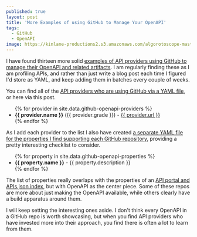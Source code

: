 ```yaml
---
published: true
layout: post
title: 'More Examples of using GitHub to Manage Your OpenAPI'
tags:
  - GitHub
  - OpenAPI
image: https://kinlane-productions2.s3.amazonaws.com/algorotoscope-master/citizenship-old-tools.jpeg
---
```

I have found thirteen more solid <a href="https://apievangelist.com/2024/03/31/using-github-to-manage-your-openapis/">examples of API providers using GitHub to manage their OpenAPI and related artifacts</a>. I am regularly finding these as I am profiling APIs, and rather than just write a blog post each time I figured I'd store as YAML, and keep adding them in batches every couple of weeks.

You can find all of the <a href="https://github.com/kinlane/api-evangelist/blob/gh-pages/_data/github-openapi-providers.yml">API providers who are using GitHub via a YAML file</a>, or here via this post.

<ul>
{% for provider in site.data.github-openapi-providers %}
  <li><strong>{{ provider.name }}</strong> ({{ provider.grade }}) - <a href="{{ provider.url }}">{{ provider.url }}</a></li>
{% endfor %}
</ul>

As I add each provider to the list I also have created <a href="https://github.com/kinlane/api-evangelist/blob/gh-pages/_data/github-openapi-properties.yml">a separate YAML file for the properties I find supporting each GitHub repository</a>, providing a pretty interesting checklist to consider.

<ul>
{% for property in site.data.github-openapi-properties %}
  <li><strong>{{ property.name }}</strong> - {{ property.description }}</li>
{% endfor %}
</ul>

The list of properties really overlaps with the properties of an <a href="https://apisjson.org/properties/">API portal and APIs.json index</a>, but with OpenAPI as the center piece. Some of these repos are more about just making the OpenAPI available, while others clearly have a build apparatus around them. 

I will keep setting the interesting ones aside. I don't think every OpenAPI in a GitHub repo is worth showcasing, but when you find API providers who have invested more into their approach, you find there is often a lot to learn from them.